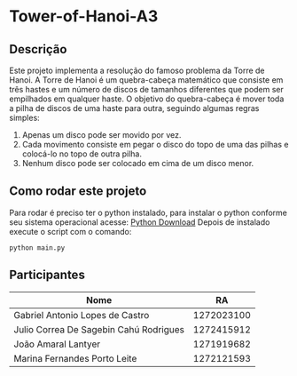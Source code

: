 ﻿# Tower-of-Hanoi-A3

## Descrição

Este projeto implementa a resolução do famoso problema da Torre de Hanoi. A Torre de Hanoi é um quebra-cabeça matemático que consiste em três hastes e um número de discos de tamanhos diferentes que podem ser empilhados em qualquer haste. O objetivo do quebra-cabeça é mover toda a pilha de discos de uma haste para outra, seguindo algumas regras simples:

1. Apenas um disco pode ser movido por vez.
2. Cada movimento consiste em pegar o disco do topo de uma das pilhas e colocá-lo no topo de outra pilha.
3. Nenhum disco pode ser colocado em cima de um disco menor.

## Como rodar este projeto

Para rodar é preciso ter o python instalado, para instalar o python conforme seu sistema operacional acesse: [Python Download](https://www.python.org/downloads/)
Depois de instalado execute o script com o comando: 

```
python main.py

```


## Participantes

| Nome                                   | RA          | 
|----------------------------------------|-------------|
| Gabriel Antonio Lopes de Castro        | 1272023100  |  
| Julio Correa De Sagebin Cahú Rodrigues | 1272415912  |  
| João Amaral Lantyer                    | 1271919682  | 
| Marina Fernandes Porto Leite           | 1272121593  | 
